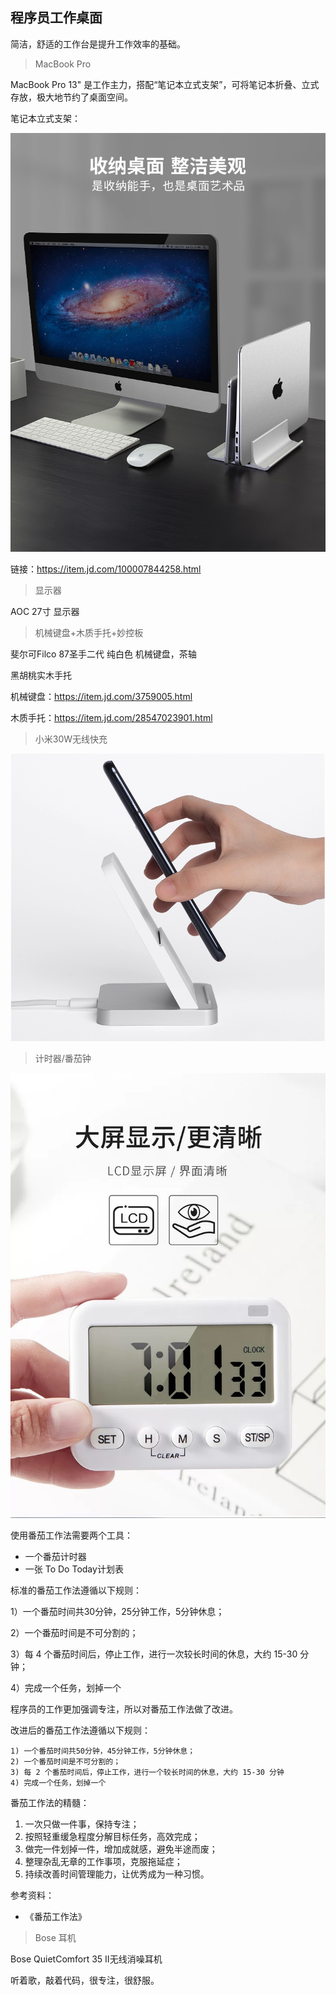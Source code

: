## 程序员工作桌面

简洁，舒适的工作台是提升工作效率的基础。



> MacBook Pro

MacBook Pro 13" 是工作主力，搭配“笔记本立式支架”，可将笔记本折叠、立式存放，极大地节约了桌面空间。

笔记本立式支架：

![img](./images/93c512c2bef1c5cb.png)

链接：https://item.jd.com/100007844258.html



> 显示器

AOC 27寸 显示器

> 机械键盘+木质手托+妙控板

斐尔可Filco 87圣手二代 纯白色 机械键盘，茶轴

黑胡桃实木手托

机械键盘：https://item.jd.com/3759005.html

木质手托：https://item.jd.com/28547023901.html

> 小米30W无线快充

![image-20210310140910589](./images/image-20210310140910589.png)

> 计时器/番茄钟

![image-20210310141256422](./images/image-20210310141256422.png)

使用番茄工作法需要两个工具：

- 一个番茄计时器
- 一张 To Do Today计划表



标准的番茄工作法遵循以下规则：

1）一个番茄时间共30分钟，25分钟工作，5分钟休息；

2）一个番茄时间是不可分割的；

3）每 4 个番茄时间后，停止工作，进行一次较长时间的休息，大约 15-30 分钟；

4）完成一个任务，划掉一个



程序员的工作更加强调专注，所以对番茄工作法做了改进。

改进后的番茄工作法遵循以下规则：

```joson
1) 一个番茄时间共50分钟，45分钟工作，5分钟休息；
2) 一个番茄时间是不可分割的；
3) 每 2 个番茄时间后，停止工作，进行一个较长时间的休息，大约 15-30 分钟
4) 完成一个任务，划掉一个
```



番茄工作法的精髓：

1. 一次只做一件事，保持专注；
2. 按照轻重缓急程度分解目标任务，高效完成；
3. 做完一件划掉一件，增加成就感，避免半途而废；
4. 整理杂乱无章的工作事项，克服拖延症；
5. 持续改善时间管理能力，让优秀成为一种习惯。



参考资料：

- 《番茄工作法》

> Bose 耳机

Bose QuietComfort 35 II无线消噪耳机

听着歌，敲着代码，很专注，很舒服。